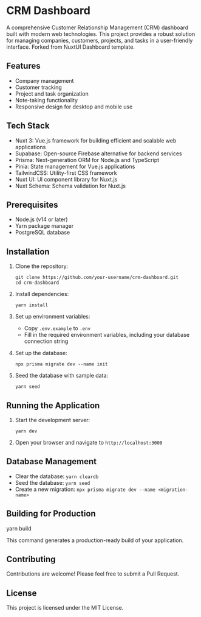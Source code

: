 # CRM Dashboard

A comprehensive Customer Relationship Management (CRM) dashboard built with modern web technologies. This project provides a robust solution for managing companies, customers, projects, and tasks in a user-friendly interface. Forked from NuxtUI Dashboard template.

## Features

- Company management
- Customer tracking
- Project and task organization
- Note-taking functionality
- Responsive design for desktop and mobile use

## Tech Stack

- Nuxt 3: Vue.js framework for building efficient and scalable web applications
- Supabase: Open-source Firebase alternative for backend services
- Prisma: Next-generation ORM for Node.js and TypeScript
- Pinia: State management for Vue.js applications
- TailwindCSS: Utility-first CSS framework
- Nuxt UI: UI component library for Nuxt.js
- Nuxt Schema: Schema validation for Nuxt.js

## Prerequisites

- Node.js (v14 or later)
- Yarn package manager
- PostgreSQL database

## Installation

1. Clone the repository:

   ```
   git clone https://github.com/your-username/crm-dashboard.git
   cd crm-dashboard
   ```

2. Install dependencies:

   ```
   yarn install
   ```

3. Set up environment variables:

   - Copy `.env.example` to `.env`
   - Fill in the required environment variables, including your database connection string

4. Set up the database:

   ```
   npx prisma migrate dev --name init
   ```

5. Seed the database with sample data:
   ```
   yarn seed
   ```

## Running the Application

1. Start the development server:

   ```
   yarn dev
   ```

2. Open your browser and navigate to `http://localhost:3000`

## Database Management

- Clear the database: `yarn cleardb`
- Seed the database: `yarn seed`
- Create a new migration: `npx prisma migrate dev --name <migration-name>`

## Building for Production

yarn build

This command generates a production-ready build of your application.

## Contributing

Contributions are welcome! Please feel free to submit a Pull Request.

## License

This project is licensed under the MIT License.
